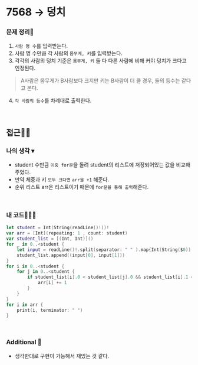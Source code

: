 # 7568 → 덩치
### 문제 정리📝
1. `사람 명 수`를 입력받는다.
2. 사람 명 수만큼 각 사람의 `몸무게, 키`를 입력받는다.
3. 각각의 사람의 덩치 기준은 `몸무게, 키` 둘 다 다른 사람에 비해 커야 덩치가 크다고 인정된다.
> A사람은 몸무게가 B사람보다 크지만 키는 B사람이 더 클 경우, 둘의 등수는 같다고 본다.
4. `각 사람의 등수`를 차례대로 출력한다.

</br>

## 접근🚶🏻
### 나의 생각 ▾
- student 수만큼 `이중 for문`을 돌려 student의 리스트에 저장되어있는 값을 비교해주었다.
- 만약 체중과 키 `모두 크다면` `arr을 +1` 해준다.
- 순위 리스트 arr은 리스트이기 때문에 `for문을 통해 출력`해준다.

</br>

### 내 코드👨🏻‍💻
```swift
let student = Int(String(readLine()!))!
var arr = [Int](repeating: 1 , count: student)
var student_list = [(Int, Int)]()
for _ in 0..<student {
    let input = readLine()!.split(separator: " " ).map{Int(String($0))!}
    student_list.append((input[0], input[1]))
}
for i in 0..<student {
    for j in 0..<student {
        if student_list[i].0 < student_list[j].0 && student_list[i].1 < student_list[j].1 {
            arr[i] += 1
        }
    }
}
for i in arr {
    print(i, terminator: " ")
}
```

</br>

### Additional 📂
- 생각한대로 구현이 가능해서 재밌는 것 같다.
